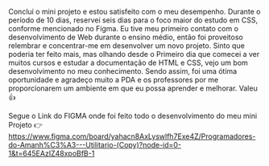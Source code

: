 Concluí o mini projeto e estou satisfeito com o meu desempenho. Durante o período de 10 dias, reservei seis dias para o foco maior do estudo em CSS, conforme mencionado no Figma.
Eu tive meu primeiro contato com o desenvolvimento de Web durante o ensino médio, então foi proveitoso relembrar e concentrar-me em desenvolver um novo projeto. 
Sinto que poderia ter feito mais, mas olhando desde o Primeiro dia que comecei a ver muitos cursos e estudar a documentação de HTML e CSS, vejo um bom desenvolvimento no meu conhecimento.
Sendo assim, foi uma ótima oportunidade e agradeço muito a PDA e os professores por me proporcionarem um ambiente em que eu possa aprender e melhorar. Valeu 👍 

Segue o Link do FIGMA onde foi feito todo o desenvolvimento do meu mini Projeto 👉 https://www.figma.com/board/yahacn8AxLyswlfh7Exe4Z/Programadores-do-Amanh%C3%A3---Utilitario-(Copy)?node-id=0-1&t=645EAzIZ48xpoBfB-1
